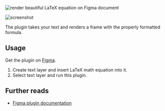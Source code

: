 ![render beautiful LaTeX equation on Figma document](https://raw.githubusercontent.com/uetchy/figma-plugin-render-math/master/assets/artwork.png)

![screenshot](https://raw.githubusercontent.com/uetchy/figma-plugin-render-math/master/.github/assets/screenshot.png)

The plugin takes your text and renders a frame with the properly formatted formula.

## Usage

Get the plugin on [Figma](https://www.figma.com/c/plugin/762210076386791876).

1. Create text layer and insert LaTeX math equation into it.
2. Select text layer and run this plugin.

## Further reads

- [Figma plugin documentation](https://www.figma.com/plugin-docs/intro/)
